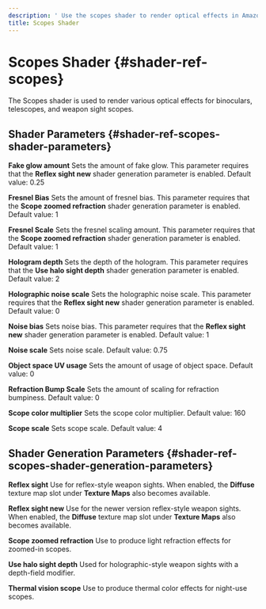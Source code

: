 ```yaml
---
description: ' Use the scopes shader to render optical effects in Amazon Lumberyard. '
title: Scopes Shader
---
```

# Scopes Shader {#shader-ref-scopes}

The Scopes shader is used to render various optical effects for binoculars, telescopes, and weapon sight scopes\.

## Shader Parameters {#shader-ref-scopes-shader-parameters}

**Fake glow amount**
Sets the amount of fake glow\.
This parameter requires that the **Reflex sight new** shader generation parameter is enabled\.
Default value: 0\.25

**Fresnel Bias**
Sets the amount of fresnel bias\.
This parameter requires that the **Scope zoomed refraction** shader generation parameter is enabled\.
Default value: 1

**Fresnel Scale**
Sets the fresnel scaling amount\.
This parameter requires that the **Scope zoomed refraction** shader generation parameter is enabled\.
Default value: 1

**Hologram depth**
Sets the depth of the hologram\.
This parameter requires that the **Use halo sight depth** shader generation parameter is enabled\.
Default value: 2

**Holographic noise scale**
Sets the holographic noise scale\.
This parameter requires that the **Reflex sight new** shader generation parameter is enabled\.
Default value: 0

**Noise bias**
Sets noise bias\.
This parameter requires that the **Reflex sight new** shader generation parameter is enabled\.
Default value: 1

**Noise scale**
Sets noise scale\.
Default value: 0\.75

**Object space UV usage**
Sets the amount of usage of object space\.
Default value: 0

**Refraction Bump Scale**
Sets the amount of scaling for refraction bumpiness\.
Default value: 0

**Scope color multiplier**
Sets the scope color multiplier\.
Default value: 160

**Scope scale**
Sets scope scale\.
Default value: 4

## Shader Generation Parameters {#shader-ref-scopes-shader-generation-parameters}

**Reflex sight**
Use for reflex\-style weapon sights\. When enabled, the **Diffuse** texture map slot under **Texture Maps** also becomes available\.

**Reflex sight new**
Use for the newer version reflex\-style weapon sights\. When enabled, the **Diffuse** texture map slot under **Texture Maps** also becomes available\.

**Scope zoomed refraction**
Use to produce light refraction effects for zoomed\-in scopes\.

**Use halo sight depth**
Used for holographic\-style weapon sights with a depth\-field modifier\.

**Thermal vision scope**
Use to produce thermal color effects for night\-use scopes\.